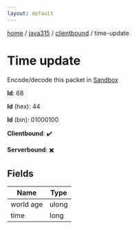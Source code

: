 ```yaml
---
layout: default
---
```


[home](/)  /  [java315](/protocol/java315)  /  [clientbound](/protocol/java315/clientbound)  /  time-update

# Time update

Encode/decode this packet in [Sandbox](../../../sandbox/java315#Clientbound.TimeUpdate)

**Id**: 68

**Id** (hex): 44

**Id** (bin): 01000100

**Clientbound**: ✔️

**Serverbound**: ✖️

## Fields

Name | Type
---|---
world age | ulong
time | long

